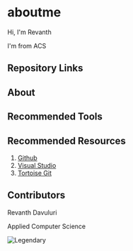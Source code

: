 # aboutme

Hi, I'm Revanth

I'm from ACS
## Repository Links


## About

## Recommended Tools

## Recommended Resources

1. [Github](https://github.com/resource-watch)
1. [Visual Studio](https://docs.microsoft.com/en-us/cpp/windows/resource-files-visual-studio)
1. [Tortoise Git](https://tortoisegit.org/docs/tortoisegit/tgit-intro-features.html)

## Contributors

Revanth Davuluri

Applied Computer Science

![Legendary](http://www.teluguone.com/tmdbuserfiles/balakrishna-police-pics.jpg)
